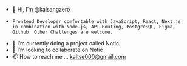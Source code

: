 - 👋 Hi, I’m @kalsangzero
-     Frontend Developer comfortable with JavaScript, React, Next.js 
      in combination with Node.js, API-Routing, PostgreSQL, Figma, Github. Other Challenges are welcome.
- 🌱 I’m currently doing a project called Notic
- 💞️ I’m looking to collaborate on Notic
- 📫 How to reach me ... kaltse000@gmail.com

<!---
kalsangzero/kalsangzero is a ✨ special ✨ repository because its `README.md` (this file) appears on your GitHub profile.
You can click the Preview link to take a look at your changes.
--->
